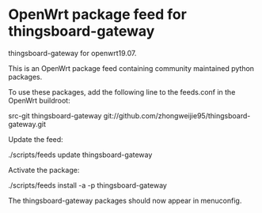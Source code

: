 # OpenWrt package feed for thingsboard-gateway
thingsboard-gateway for openwrt19.07.

This is an OpenWrt package feed containing community maintained python packages.

To use these packages, add the following line to the feeds.conf in the OpenWrt buildroot:

src-git thingsboard-gateway git://github.com/zhongweijie95/thingsboard-gateway.git

Update the feed:

./scripts/feeds update thingsboard-gateway 

Activate the package:

./scripts/feeds install -a -p thingsboard-gateway

The thingsboard-gateway packages should now appear in menuconfig.
